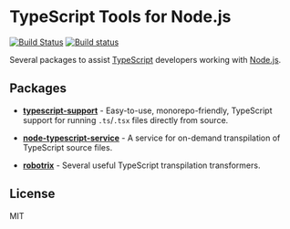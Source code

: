 # TypeScript Tools for Node.js
[![Build Status](https://travis-ci.com/AviVahl/typescript-tools.svg?branch=master)](https://travis-ci.com/AviVahl/typescript-tools)
[![Build status](https://ci.appveyor.com/api/projects/status/b51n45ej72quqhk5/branch/master?svg=true)](https://ci.appveyor.com/project/AviVahl/typescript-tools/branch/master)

Several packages to assist [TypeScript](https://www.typescriptlang.org/) developers working with [Node.js](https://nodejs.org/en/).

## Packages

- **[typescript-support](https://github.com/AviVahl/typescript-tools/tree/master/packages/typescript-support)** - Easy-to-use, monorepo-friendly, TypeScript support for running `.ts`/`.tsx` files directly from source.

- **[node-typescript-service](https://github.com/AviVahl/typescript-tools/tree/master/packages/node-typescript-service)** - A service for on-demand transpilation of TypeScript source files.

- **[robotrix](https://github.com/AviVahl/typescript-tools/tree/master/packages/robotrix)** - Several useful TypeScript transpilation transformers.

## License

MIT
